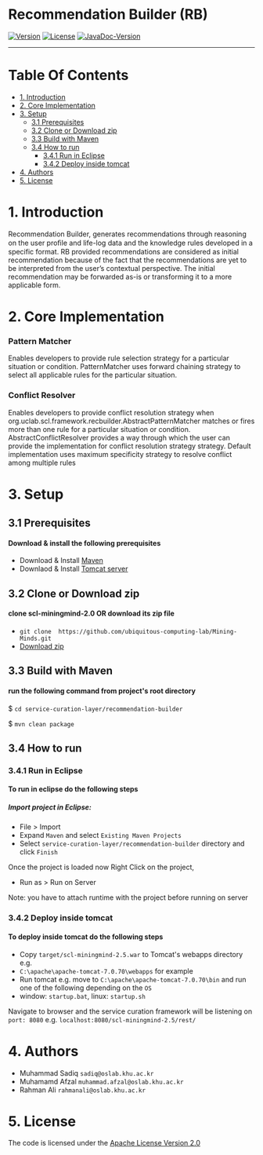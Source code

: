 # Recommendation Builder (RB)
[![Version](https://img.shields.io/badge/mining%20minds-version%202.5-green.svg)](http://www.miningminds.re.kr/english/)
[![License](https://img.shields.io/badge/Apache%20License%20-Version%202.0-yellowgreen.svg)](https://www.apache.org/licenses/LICENSE-2.0)
[![JavaDoc-Version](https://img.shields.io/badge/JavaDoc-Version%202.5-green.svg)](https://ubiquitous-computing-lab.github.io/Mining-Minds/doc/scl-doc/rb/doc/index.html)

--------------------------

# Table Of Contents
- [1. Introduction](#1-introduction)
- [2. Core Implementation](#2-core-implementation)
- [3. Setup](#2-setup)
  - [3.1 Prerequisites](#2.1-prerequisites)
  - [3.2 Clone or Download zip](#2.2-clone-or-download-zip)
  - [3.3 Build with Maven](#2.3-build-with-maven)
  - [3.4 How to run](#2.4-how-to-run)
    - [3.4.1 Run in Eclipse](#2.4.1-run-in-eclipse)
    - [3.4.2 Deploy inside tomcat](#2.4.2-deploy-inside-tomcat)
- [4. Authors](#4-authors)
- [5. License](#5-license)
  
# 1. Introduction
Recommendation Builder, generates recommendations through reasoning on the user proﬁle and life-log data and the knowledge rules developed in a specific format. RB provided recommendations are considered as initial recommendation because of the fact that the recommendations are yet to be interpreted from the user’s contextual perspective. The initial recommendation may be forwarded as-is or transforming it to a more applicable form.

# 2. Core Implementation

### Pattern Matcher
Enables developers to provide rule selection strategy for a particular situation or condition. PatternMatcher uses forward chaining strategy to select all applicable rules for the particular situation.

### Conflict Resolver
Enables developers to provide conflict resolution strategy when org.uclab.scl.framework.recbuilder.AbstractPatternMatcher matches or fires more than one rule for a particular situation or condition. AbstractConflictResolver provides a way through which the user can provide the implementation for  conflict resolution strategy strategy. Default implementation uses maximum specificity strategy to resolve conflict among multiple rules
     
# 3. Setup
## 3.1 Prerequisites
#### Download & install the following prerequisites
- Download & Install [Maven](https://maven.apache.org/download.cgi)
- Downlaod & Install [Tomcat server](http://tomcat.apache.org/)

## 3.2 Clone or Download zip
#### clone scl-miningmind-2.0 OR download its zip file
* `git clone  https://github.com/ubiquitous-computing-lab/Mining-Minds.git`
* [Download zip](https://github.com/ubiquitous-computing-lab/Mining-Minds/archive/master.zip)

## 3.3 Build with Maven
#### run the following command from project's root directory
$ `cd service-curation-layer/recommendation-builder`

$ `mvn clean package`

## 3.4 How to run
### 3.4.1 Run in Eclipse
#### To run in eclipse do the following steps
##### Import project in Eclipse:
* File > Import 
* Expand `Maven` and select `Existing Maven Projects` 
* Select `service-curation-layer/recommendation-builder` directory and click `Finish`

Once the project is loaded now Right Click on the project, 
* Run as > Run on Server

Note: you have to attach runtime with the project before running on server

### 3.4.2 Deploy inside tomcat
#### To deploy inside tomcat do the following steps
* Copy `target/scl-miningmind-2.5.war` to Tomcat's webapps directory e.g. 
* `C:\apache\apache-tomcat-7.0.70\webapps` for example
* Run tomcat e.g. move to `C:\apache\apache-tomcat-7.0.70\bin` and run one of the following depending on the `OS`
* window: `startup.bat`, linux: `startup.sh`

Navigate to browser and the service curation framework will be listening on `port: 8080`
e.g. `localhost:8080/scl-miningmind-2.5/rest/`

# 4. Authors

- Muhammad Sadiq  `sadiq@oslab.khu.ac.kr`
- Muhamamd Afzal  `muhammad.afzal@oslab.khu.ac.kr`
- Rahman Ali `rahmanali@oslab.khu.ac.kr`

# 5. License
The code is licensed under the [Apache License Version 2.0](http://www.apache.org/licenses/LICENSE-2.0)
